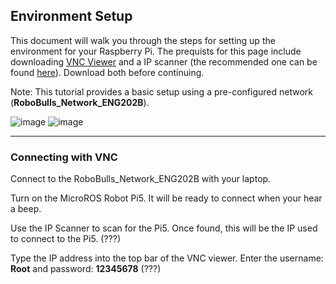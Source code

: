 ## Environment Setup
This document will walk you through the steps for setting up the environment for your Raspberry Pi. The prequists for this page include downloading [VNC Viewer](https://www.realvnc.com/en/connect/download/viewer/raspberrypi/?lai_sr=0-4&lai_sl=l)
and a IP scanner (the recommended one can be found [here](https://angryip.org/)). Download both before continuing. 

Note: This tutorial provides a basic setup using a pre-configured network (<b>RoboBulls_Network_ENG202B</b>). 

![image](https://github.com/ChristianaMH/REU24/assets/106120377/c681e7ef-26ce-4000-9a08-7e488fb51556)
![image](https://github.com/ChristianaMH/REU24/assets/106120377/7f77e693-d843-4540-bce9-be24e82bd638)

---
### Connecting with VNC
Connect to the RoboBulls_Network_ENG202B with your laptop.

Turn on the MicroROS Robot Pi5. It will be ready to connect when your hear a beep.

Use the IP Scanner to scan for the Pi5. Once found, this will be the IP used to connect to the Pi5. (???)

Type the IP address into the top bar of the VNC viewer. Enter the username: <b>Root</b> and password: <b>12345678</b> (???)


